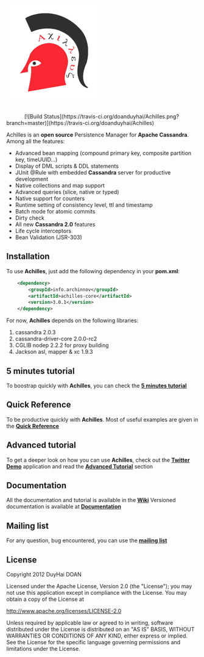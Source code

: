 ![Achilles logo](assets/Achilles_New_Logo.png)

<br/>
&nbsp;&nbsp;&nbsp;&nbsp;&nbsp;&nbsp;&nbsp;&nbsp;&nbsp;&nbsp;&nbsp;&nbsp;[![Build Status](https://travis-ci.org/doanduyhai/Achilles.png?branch=master)](https://travis-ci.org/doanduyhai/Achilles)

  Achilles is an **open source** Persistence Manager for **Apache Cassandra**. Among all the features:

- Advanced bean mapping (compound primary key, composite partition key, timeUUID...)
- Display of DML scripts & DDL statements
- JUnit @Rule with embedded **Cassandra** server for productive development
- Native collections and map support
- Advanced queries (slice, native or typed)
- Native support for counters 
- Runtime setting of consistency level, ttl and timestamp
- Batch mode for atomic commits
- Dirty check 
- All new **Cassandra 2.0** features
- Life cycle interceptors
- Bean Validation (JSR-303)


## Installation #

 To use **Achilles**, just add the following dependency in your **pom.xml**:

```xml
	<dependency>	
		<groupId>info.archinnov</groupId>
		<artifactId>achilles-core</artifactId>
		<version>3.0.1</version>
	</dependency>
 ```
 
 For now, **Achilles** depends on the following libraries:
 
 1. cassandra 2.0.3
 2. cassandra-driver-core 2.0.0-rc2
 3. CGLIB nodep 2.2.2 for proxy building
 4. Jackson asl, mapper & xc 1.9.3 
   
  
## 5 minutes tutorial

 To boostrap quickly with **Achilles**, you can check the **[5 minutes tutorial]**

## Quick Reference

 To be productive quickly with **Achilles**. Most of useful examples are given in the **[Quick Reference]**
 
## Advanced tutorial

 To get a deeper look on how you can use **Achilles**, check out the **[Twitter Demo]** application and read the **[Advanced Tutorial]** section
 
## Documentation

 All the documentation and tutorial is available in the **[Wiki]**
 Versioned documentation is available at **[Documentation]**

## Mailing list 

 For any question, bug encountered, you can use the **[mailing list]** 

## License
Copyright 2012 DuyHai DOAN

Licensed under the Apache License, Version 2.0 (the "License"); you may not use this application except in compliance with the License. You may obtain a copy of the License at

http://www.apache.org/licenses/LICENSE-2.0

Unless required by applicable law or agreed to in writing, software distributed under the License is distributed on an "AS IS" BASIS, WITHOUT WARRANTIES OR CONDITIONS OF ANY KIND, either express or implied. See the License for the specific language governing permissions and limitations under the License.

[5 minutes tutorial]: https://github.com/doanduyhai/Achilles/wiki/5-minutes-Tutorial
[Quick Reference]: https://github.com/doanduyhai/Achilles/wiki/Quick-Reference
[Twitter Demo]: https://github.com/doanduyhai/Achilles-Twitter-Demo
[Advanced Tutorial]: https://github.com/doanduyhai/Achilles/wiki/Advanced-Tutorial:-Twitter-Demo
[Wiki]: https://github.com/doanduyhai/Achilles/wiki
[Documentation]: https://github.com/doanduyhai/Achilles/documentation/versions
[Datastax Java Driver]: https://github.com/datastax/java-driver
[mailing list]: https://groups.google.com/forum/?hl=fr#!forum/cassandra-achilles
